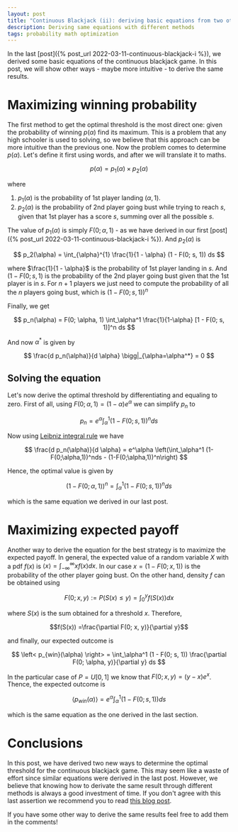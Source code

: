 ```yaml
---
layout: post
title: "Continuous Blackjack (ii): deriving basic equations from two other perspectives."
description: Deriving same equations with different methods
tags: probability math optimization
---
```



In the last [post]({% post_url 2022-03-11-continuous-blackjack-i %}), we derived some basic equations of the continuous blackjack game. In this post, we will show other ways - maybe more intuitive - to derive the same results.


# Maximizing winning probability


The first method to get the optimal threshold is the most direct one: given the probability of winning $p(\alpha)$ find its maximum. This is a problem that any high schooler is used to solving, so we believe that this approach can be more intuitive than the previous one. Now the problem comes to determine $p(\alpha)$. Let's define it first using words, and after we will translate it to maths.

$$
p(\alpha) = p_1(\alpha) \times p_2(\alpha)
$$

where 

1. $p_1(\alpha)$ is the probability of 1st player landing $(\alpha, 1)$.
2. $p_2(\alpha)$ is the probability of 2nd player going bust while trying to reach $s$, given that 1st player has a score $s$, summing over all the possible $s$.

The value of $p_1(\alpha)$ is simply $F(0; \alpha, 1)$ - as we have derived in our first [post]({% post_url 2022-03-11-continuous-blackjack-i %}). And $p_2(\alpha)$ is

$$
p_2(\alpha) = \int_{\alpha}^{1} \frac{1}{1 - \alpha} (1 - F(0; s, 1)) ds
$$ 

where $\frac{1}{1 - \alpha}$ is the probability of 1st player landing in $s$. And  $(1 - F(0; s, 1)$ is the probability of the 2nd player going bust given that the 1st player is in $s$. For $n+1$ players we just need to compute the probability of all the $n$ players going bust, which is $(1 - F(0; s, 1))^n$ 

Finally, we get

$$
p_n(\alpha) = F(0; \alpha, 1) \int_\alpha^1 \frac{1}{1-\alpha} [1 - F(0; s, 1)]^n ds
$$

And now $\alpha^*$ is given by

$$
\frac{d p_n(\alpha)}{d \alpha} \bigg|_{\alpha=\alpha^*} = 0
$$

## Solving the equation

Let's now derive the optimal threshold by differentiating and equaling to zero. First of all, using $F(0; \alpha, 1) = (1 - \alpha)e^\alpha$ we can simplify $p_n$ to

$$
p_n = e^\alpha \int_\alpha^1 (1 - F(0; s, 1))^n ds
$$

Now using [Leibniz integral rule](https://en.wikipedia.org/wiki/Leibniz_integral_rule) we have

$$
\frac{d p_n(\alpha)}{d \alpha} = e^\alpha \left(\int_\alpha^1 (1-F(0;\alpha,1))^nds - (1-F(0;\alpha,1))^n\right)
$$ 

Hence, the optimal value is given by

$$
(1-F(0;\alpha,1))^n = \int_\alpha^1 (1-F(0;s,1))^n ds
$$

which is the same equation we derived in our last post.

# Maximizing expected payoff

Another way to derive the equation for the best strategy is to maximize the expected payoff. In general, the expected value of a random variable $X$ with a pdf $f(x)$ is $\left< x\right> = \int_{-\infty}^{\infty} xf(x) dx$. In our case $x = (1 - F(0; x, 1))$ is the probability of the other player going bust. On the other hand, density $f$ can be obtained using

 $$F(0; x, y) := P(S(x) \leq y) = \int_0^y f(S(x))dx$$

 where $S(x)$ is the sum obtained for a threshold $x$. Therefore, 
 
 $$f(S(x)) =\frac{\partial F(0; x, y)}{\partial y}$$
 
 and finally, our expected outcome is

$$
\left< p_{win}(\alpha) \right> = \int_\alpha^1 (1 - F(0; s, 1)) \frac{\partial F(0; \alpha, y)}{\partial y} ds
$$

In the particular case of $P=U[0, 1]$ we know that $F(0; x, y) = (y - x)e^x$. Thence, the expected outcome is

$$
\left< p_{win}(\alpha) \right> = e^\alpha\int_\alpha^1 (1 - F(0; s, 1)) ds
$$

which is the same equation as the one derived in the last section.

# Conclusions

In this post, we have derived two new ways to determine the optimal threshold for the continuous blackjack game. This may seem like a waste of effort since similar equations were derived in the last post. However, we believe that knowing how to derivate the same result through different methods is always a good investment of time. If you don't agree with this last assertion we recommend you to read [this blog post](https://nabeelqu.co/understanding).

If you have some other way to derive the same results feel free to add them in the comments!